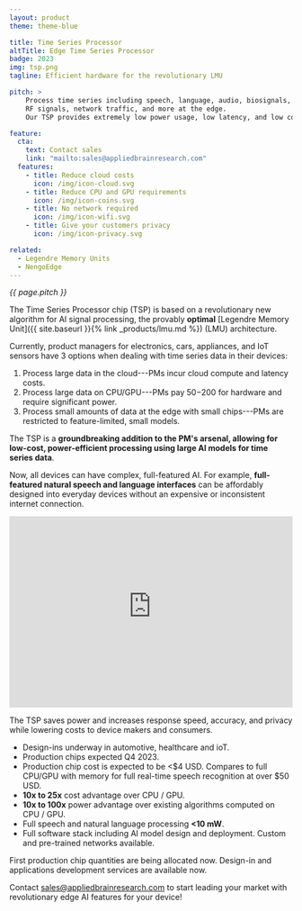 ```yaml
---
layout: product
theme: theme-blue

title: Time Series Processor
altTitle: Edge Time Series Processor
badge: 2023
img: tsp.png
tagline: Efficient hardware for the revolutionary LMU

pitch: >
    Process time series including speech, language, audio, biosignals,
    RF signals, network traffic, and more at the edge.
    Our TSP provides extremely low power usage, low latency, and low cost.

feature:
  cta:
    text: Contact sales
    link: "mailto:sales@appliedbrainresearch.com"
  features:
    - title: Reduce cloud costs
      icon: /img/icon-cloud.svg
    - title: Reduce CPU and GPU requirements
      icon: /img/icon-coins.svg
    - title: No network required
      icon: /img/icon-wifi.svg
    - title: Give your customers privacy
      icon: /img/icon-privacy.svg

related:
  - Legendre Memory Units
  - NengoEdge
---
```


<em>{{ page.pitch }}</em>

The Time Series Processor chip (TSP) is based on a revolutionary
new algorithm for AI signal processing,
the provably **optimal** [Legendre Memory
Unit]({{ site.baseurl }}{% link _products/lmu.md %}) (LMU) architecture.

Currently, product managers for electronics, cars, appliances, and IoT sensors
have 3 options when dealing with time series data in their devices:

1. Process large data in the cloud---PMs incur cloud compute and latency costs.
2. Process large data on CPU/GPU---PMs pay $50-$200 for hardware
   and require significant power.
3. Process small amounts  of data at the edge with small chips---PMs
   are restricted to feature-limited, small models.

The TSP is a **groundbreaking
addition to the PM's arsenal, allowing for low-cost, power-efficient
processing using large AI models for time series data**.

Now, all devices can have complex, full-featured AI.
For example, **full-featured natural speech and language interfaces**
can be affordably designed into everyday devices without an expensive
or inconsistent internet connection.

<iframe width="100%" height="340" src="https://www.youtube-nocookie.com/embed/Fqhy4yzB4Dk" title="In car voice demo video" frameborder="0" allow="accelerometer; autoplay; clipboard-write; encrypted-media; gyroscope; picture-in-picture" allowfullscreen></iframe>

The TSP saves power and increases response speed, accuracy, and privacy
while lowering costs to device makers and consumers.

- Design-ins underway in automotive, healthcare and ioT.
- Production chips expected Q4 2023.
- Production chip cost is expected to be <$4 USD. Compares to full CPU/GPU
  with memory for full real-time speech recognition at over $50 USD.
- **10x to 25x** cost advantage over CPU / GPU.
- **10x to 100x** power advantage over existing algorithms computed on
  CPU / GPU.
- Full speech and natural language processing **<10 mW**.
- Full software stack including AI model design and deployment.
  Custom and pre-trained networks available.

First production chip quantities are being allocated now.
Design-in and applications development services are available now.

Contact <sales@appliedbrainresearch.com> to start leading your market
with revolutionary edge AI features for your device!
